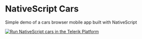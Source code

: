 # NativeScript Cars

Simple demo of a cars browser mobile app built with NativeScript

<a href="https://platform.telerik.com/#appbuilder/clone/https://platform.telerik.com/#appbuilder/clone/https://github.com/ignaciofuentes/nativescript-cars-ab" target="_blank"><img src="http://docs.telerik.com/platform/samples/images/try-in-appbuilder.png" alt="Run NativeScript cars in the Telerik Platform" title="Run NativeScript cars in the Telerik Platform" /></a>

